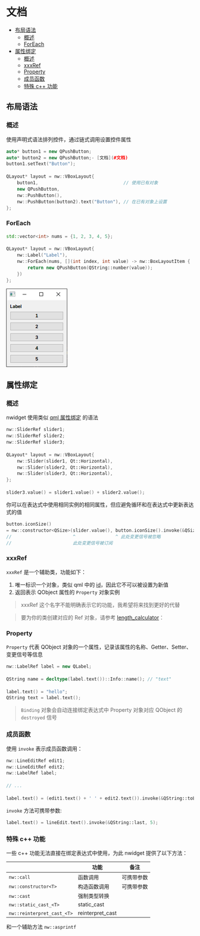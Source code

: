# 文档

- [布局语法](#布局语法)
  - [概述](#概述)
  - [ForEach](#foreach)
- [属性绑定](#属性绑定)
  - [概述](#概述-1)
  - [xxxRef](#xxxref)
  - [Property](#property)
  - [成员函数](#成员函数)
  - [特殊 c++ 功能](#特殊-c-功能)

## 布局语法

### 概述

使用声明式语法排列控件，通过链式调用设置控件属性

```cpp
auto* button1 = new QPushButton;
auto* button2 = new QPushButton;- [文档](#文档)
button1.setText("Button");

QLayout* layout = nw::VBoxLayout{
    button1,                                // 使用已有对象
    new QPushButton,
    nw::PushButton(),
    nw::PushButton(button2).text("Button"), // 在已有对象上设置
};
```

### ForEach

```cpp
std::vector<int> nums = {1, 2, 3, 4, 5};

QLayout* layout = nw::VBoxLayout{
    nw::Label("Label"),
    nw::ForEach(nums, [](int index, int value) -> nw::BoxLayoutItem {
        return new QPushButton(QString::number(value));
    })
};
```

![](../img/foreach_example.png)

## 属性绑定

### 概述

nwidget 使用类似 [qml 属性绑定](https://doc.qt.io/qt-6/qtqml-syntax-propertybinding.html) 的语法

```cpp
nw::SliderRef slider1;
nw::SliderRef slider2;
nw::SliderRef slider3;

QLayout* layout = nw::VBoxLayout{
    nw::Slider(slider1, Qt::Horizontal),
    nw::Slider(slider2, Qt::Horizontal),
    nw::Slider(slider3, Qt::Horizontal),
};

slider3.value() = slider1.value() + slider2.value();
```

你可以在表达式中使用相同实例的相同属性，但应避免循环和在表达式中更新表达式的值

```cpp
button.iconSize()
= nw::constructor<QSize>(slider.value(), button.iconSize().invoke(&QSize::height));
//                       ^               ^ 此处变更信号被忽略
//                       此处变更信号被订阅
```

### xxxRef

`xxxRef` 是一个辅助类，功能如下：
1. 唯一标识一个对象，类似 qml 中的 [id](https://doc.qt.io/qt-6/qtqml-syntax-objectattributes.html#the-id-attribute)，因此它不可以被设置为新值
2. 返回表示 QObject 属性的 `Property` 对象实例

> xxxRef 这个名字不能明确表示它的功能，我希望将来找到更好的代替

> 要为你的类创建对应的 Ref 对象，请参考 [length_calculator](../../examples/length_calculator)：

### Property

`Property` 代表 QObject 对象的一个属性，记录该属性的名称、Getter、Setter、变更信号等信息

```cpp
nw::LabelRef label = new QLabel;

QString name = decltype(label.text())::Info::name(); // "text"

label.text() = "hello";
QString text = label.text();
```

> `Binding` 对象会自动连接绑定表达式中 Property 对象对应 QObject 的 `destroyed` 信号

### 成员函数

使用 `invoke` 表示成员函数调用：

```cpp
nw::LineEditRef edit1;
nw::LineEditRef edit2;
nw::LabelRef label;

// ...

label.text() = (edit1.text() + ' ' + edit2.text()).invoke(&QString::toLower);
```

`invoke` 方法可携带参数:

```cpp
label.text() = lineEdit.text().invoke(&QString::last, 5);
```

### 特殊 c++ 功能

一些 c++ 功能无法直接在绑定表达式中使用，为此 nwidget 提供了以下方法：

|                            | 功能             | 备注       |
| -------------------------- | ---------------- | ---------- |
| `nw::call`                 | 函数调用         | 可携带参数 |
| `nw::constructor<T>`       | 构造函数调用     | 可携带参数 |
| `nw::cast`                 | 强制类型转换     |            |
| `nw::static_cast_<T>`      | static_cast      |            |
| `nw::reinterpret_cast_<T>` | reinterpret_cast |            |

和一个辅助方法 `nw::asprintf`
